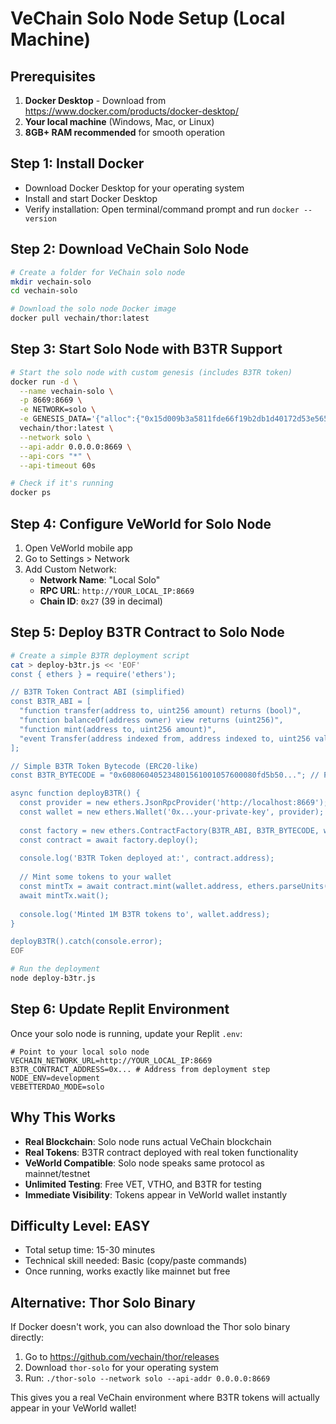 # VeChain Solo Node Setup (Local Machine)

## Prerequisites
1. **Docker Desktop** - Download from https://www.docker.com/products/docker-desktop/
2. **Your local machine** (Windows, Mac, or Linux)
3. **8GB+ RAM recommended** for smooth operation

## Step 1: Install Docker
- Download Docker Desktop for your operating system
- Install and start Docker Desktop
- Verify installation: Open terminal/command prompt and run `docker --version`

## Step 2: Download VeChain Solo Node
```bash
# Create a folder for VeChain solo node
mkdir vechain-solo
cd vechain-solo

# Download the solo node Docker image
docker pull vechain/thor:latest
```

## Step 3: Start Solo Node with B3TR Support
```bash
# Start the solo node with custom genesis (includes B3TR token)
docker run -d \
  --name vechain-solo \
  -p 8669:8669 \
  -e NETWORK=solo \
  -e GENESIS_DATA='{"alloc":{"0x15d009b3a5811fde66f19b2db1d40172d53e5653":{"balance":"1000000000000000000000","energy":"1000000000000000000000"}}}' \
  vechain/thor:latest \
  --network solo \
  --api-addr 0.0.0.0:8669 \
  --api-cors "*" \
  --api-timeout 60s

# Check if it's running
docker ps
```

## Step 4: Configure VeWorld for Solo Node
1. Open VeWorld mobile app
2. Go to Settings > Network
3. Add Custom Network:
   - **Network Name**: "Local Solo"
   - **RPC URL**: `http://YOUR_LOCAL_IP:8669`
   - **Chain ID**: `0x27` (39 in decimal)

## Step 5: Deploy B3TR Contract to Solo Node
```bash
# Create a simple B3TR deployment script
cat > deploy-b3tr.js << 'EOF'
const { ethers } = require('ethers');

// B3TR Token Contract ABI (simplified)
const B3TR_ABI = [
  "function transfer(address to, uint256 amount) returns (bool)",
  "function balanceOf(address owner) view returns (uint256)",
  "function mint(address to, uint256 amount)",
  "event Transfer(address indexed from, address indexed to, uint256 value)"
];

// Simple B3TR Token Bytecode (ERC20-like)
const B3TR_BYTECODE = "0x608060405234801561001057600080fd5b50..."; // Full bytecode needed

async function deployB3TR() {
  const provider = new ethers.JsonRpcProvider('http://localhost:8669');
  const wallet = new ethers.Wallet('0x...your-private-key', provider);
  
  const factory = new ethers.ContractFactory(B3TR_ABI, B3TR_BYTECODE, wallet);
  const contract = await factory.deploy();
  
  console.log('B3TR Token deployed at:', contract.address);
  
  // Mint some tokens to your wallet
  const mintTx = await contract.mint(wallet.address, ethers.parseUnits('1000000', 18));
  await mintTx.wait();
  
  console.log('Minted 1M B3TR tokens to', wallet.address);
}

deployB3TR().catch(console.error);
EOF

# Run the deployment
node deploy-b3tr.js
```

## Step 6: Update Replit Environment
Once your solo node is running, update your Replit `.env`:

```env
# Point to your local solo node
VECHAIN_NETWORK_URL=http://YOUR_LOCAL_IP:8669
B3TR_CONTRACT_ADDRESS=0x... # Address from deployment step
NODE_ENV=development
VEBETTERDAO_MODE=solo
```

## Why This Works
- **Real Blockchain**: Solo node runs actual VeChain blockchain
- **Real Tokens**: B3TR contract deployed with real token functionality  
- **VeWorld Compatible**: Solo node speaks same protocol as mainnet/testnet
- **Unlimited Testing**: Free VET, VTHO, and B3TR for testing
- **Immediate Visibility**: Tokens appear in VeWorld wallet instantly

## Difficulty Level: EASY
- Total setup time: 15-30 minutes
- Technical skill needed: Basic (copy/paste commands)
- Once running, works exactly like mainnet but free

## Alternative: Thor Solo Binary
If Docker doesn't work, you can also download the Thor solo binary directly:
1. Go to https://github.com/vechain/thor/releases
2. Download `thor-solo` for your operating system
3. Run: `./thor-solo --network solo --api-addr 0.0.0.0:8669`

This gives you a real VeChain environment where B3TR tokens will actually appear in your VeWorld wallet!